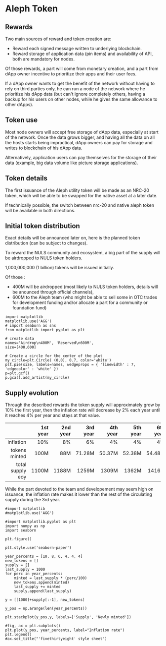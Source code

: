 # Aleph Token

## Rewards

Two main sources of reward and token creation are:

- Reward each signed message written to underlying blockchain.
- Reward storage of application data (pin items) and availability of API, both are mandatory for nodes.

Of those rewards, a part will come from monetary creation, and a part from dApp owner incentive to prioritize their apps and their user fees.

If a dApp owner wants to get the benefit of the network without having to rely on third parties only, he can run a node of the network where he prioritize his dApp data (but can't ignore completely others, having a backup for his users on other nodes, while he gives the same allowance to other dApps).

## Token use

Most node owners will accept free storage of dApp data, especially at start of the network. Once the data grows bigger, and having all the data on all the hosts starts being impractical, dApp owners can pay for storage and writes to blockchain of his dApp data.

Alternatively, application users can pay themselves for the storage of their data (example, big data volume like picture storage applications).

## Token details

The first issuance of the Aleph utility token will be made as an NRC-20 token, which will be able to be swapped for the native asset at a later date.

If technically possible, the switch between nrc-20 and native aleph token will be available in both directions.

## Initial token distribution

Exact details will be announced later on, here is the planned token distribution (can be subject to changes).

To reward the NULS community and ecosystem, a big part of the supply will be airdropped to NULS token holders.

1,000,000,000 (1 billion) tokens will be issued initially.

Of those :

  - 400M will be airdropped (most likely to NULS token holders, details will be anounced through official channels),
  - 600M to the Aleph team (who might be able to sell some in OTC trades for development funding and/or allocate a part for a community or foundation fund)

```{.python .run caption="Token Distribution" label="allocation_fig" hide_code=True}
import matplotlib
matplotlib.use('AGG')
# import seaborn as sns
from matplotlib import pyplot as plt

# create data
names='Airdrop\n400M', 'Reserved\n600M',
size=[400,600]
 
# Create a circle for the center of the plot
my_circle=plt.Circle( (0,0), 0.7, color='white')
plt.pie(size, labels=names, wedgeprops = { 'linewidth' : 7, 'edgecolor' : 'white' })
p=plt.gcf()
p.gca().add_artist(my_circle)
```

## Supply evolution

Through the described rewards the token supply will approximately grow by 10% the first year, then the inflation rate will decrease by 2% each year until it reaches 4% per year and stays at that value.

|                |1st year|2nd year|3rd year|4th year|5th year|6th year|
|---------------:|-------:|-------:|-------:|-------:|-------:|-------:|
|       inflation|     10%|      8%|      6%|      4%|      4%|      4%|
|   tokens minted|    100M|     88M|  71.28M|  50.37M|  52.38M|  54.48M|
|total supply eoy|   1100M|   1188M|   1259M|   1309M|   1362M|   1416M|

While the part devoted to the team and developement may seem high on issuance, the inflation rate makes it lower than the rest of the circulating supply during the 3rd year.

```{.python .run caption="Supply evolution (unit: million tokens and percents)" label="supply_evolution_fig" hide_code=True}
#import matplotlib
#matplotlib.use('AGG')

#import matplotlib.pyplot as plt
import numpy as np
import seaborn

plt.figure()

plt.style.use('seaborn-paper')

year_percents = [10, 8, 6, 4, 4, 4]
new_tokens = []
supply = []
last_supply = 1000
for perc in year_percents:
    minted = last_supply * (perc/100)
    new_tokens.append(minted)
    last_supply += minted
    supply.append(last_supply)

y = [[1000]+supply[:-1], new_tokens]

y_pos = np.arange(len(year_percents))

plt.stackplot(y_pos,y, labels=['Supply', 'Newly minted'])

#fig, ax = plt.subplots()
plt.plot(y_pos, year_percents, label="Inflation rate")
plt.legend()
#ax.set_title("'fivethirtyeight' style sheet")
```






